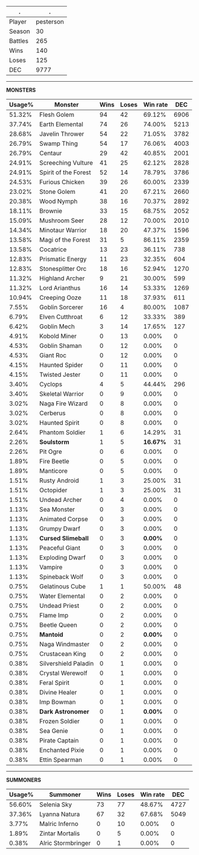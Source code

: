 .|.
|-|-
Player|pesterson
Season|30
Battles|265
Wins|140
Loses|125
DEC|9777

---
**MONSTERS**

Usage%|Monster|Wins|Loses|Win rate|DEC|
-|-|-|-|-|-|
51.32%|Flesh Golem|94|42|69.12%|6906|
37.74%|Earth Elemental|74|26|74.00%|5213|
28.68%|Javelin Thrower|54|22|71.05%|3782|
26.79%|Swamp Thing|54|17|76.06%|4003|
26.79%|Centaur|29|42|40.85%|2001|
24.91%|Screeching Vulture|41|25|62.12%|2828|
24.91%|Spirit of the Forest|52|14|78.79%|3786|
24.53%|Furious Chicken|39|26|60.00%|2339|
23.02%|Stone Golem|41|20|67.21%|2660|
20.38%|Wood Nymph|38|16|70.37%|2892|
18.11%|Brownie|33|15|68.75%|2052|
15.09%|Mushroom Seer|28|12|70.00%|2010|
14.34%|Minotaur Warrior|18|20|47.37%|1596|
13.58%|Magi of the Forest|31|5|86.11%|2359|
13.58%|Cocatrice|13|23|36.11%|738|
12.83%|Prismatic Energy|11|23|32.35%|604|
12.83%|Stonesplitter Orc|18|16|52.94%|1270|
11.32%|Highland Archer|9|21|30.00%|599|
11.32%|Lord Arianthus|16|14|53.33%|1269|
10.94%|Creeping Ooze|11|18|37.93%|611|
7.55%|Goblin Sorcerer|16|4|80.00%|1087|
6.79%|Elven Cutthroat|6|12|33.33%|389|
6.42%|Goblin Mech|3|14|17.65%|127|
4.91%|Kobold Miner|0|13|0.00%|0|
4.53%|Goblin Shaman|0|12|0.00%|0|
4.53%|Giant Roc|0|12|0.00%|0|
4.15%|Haunted Spider|0|11|0.00%|0|
4.15%|Twisted Jester|0|11|0.00%|0|
3.40%|Cyclops|4|5|44.44%|296|
3.40%|Skeletal Warrior|0|9|0.00%|0|
3.02%|Naga Fire Wizard|0|8|0.00%|0|
3.02%|Cerberus|0|8|0.00%|0|
3.02%|Haunted Spirit|0|8|0.00%|0|
2.64%|Phantom Soldier|1|6|14.29%|31|
2.26%|**Soulstorm**|1|5|**16.67%**|31|
2.26%|Pit Ogre|0|6|0.00%|0|
1.89%|Fire Beetle|0|5|0.00%|0|
1.89%|Manticore|0|5|0.00%|0|
1.51%|Rusty Android|1|3|25.00%|31|
1.51%|Octopider|1|3|25.00%|31|
1.51%|Undead Archer|0|4|0.00%|0|
1.13%|Sea Monster|0|3|0.00%|0|
1.13%|Animated Corpse|0|3|0.00%|0|
1.13%|Grumpy Dwarf|0|3|0.00%|0|
1.13%|**Cursed Slimeball**|0|3|**0.00%**|0|
1.13%|Peaceful Giant|0|3|0.00%|0|
1.13%|Exploding Dwarf|0|3|0.00%|0|
1.13%|Vampire|0|3|0.00%|0|
1.13%|Spineback Wolf|0|3|0.00%|0|
0.75%|Gelatinous Cube|1|1|50.00%|48|
0.75%|Water Elemental|0|2|0.00%|0|
0.75%|Undead Priest|0|2|0.00%|0|
0.75%|Flame Imp|0|2|0.00%|0|
0.75%|Beetle Queen|0|2|0.00%|0|
0.75%|**Mantoid**|0|2|**0.00%**|0|
0.75%|Naga Windmaster|0|2|0.00%|0|
0.75%|Crustacean King|0|2|0.00%|0|
0.38%|Silvershield Paladin|0|1|0.00%|0|
0.38%|Crystal Werewolf|0|1|0.00%|0|
0.38%|Feral Spirit|0|1|0.00%|0|
0.38%|Divine Healer|0|1|0.00%|0|
0.38%|Imp Bowman|0|1|0.00%|0|
0.38%|**Dark Astronomer**|0|1|**0.00%**|0|
0.38%|Frozen Soldier|0|1|0.00%|0|
0.38%|Sea Genie|0|1|0.00%|0|
0.38%|Pirate Captain|0|1|0.00%|0|
0.38%|Enchanted Pixie|0|1|0.00%|0|
0.38%|Ettin Spearman|0|1|0.00%|0|

---
**SUMMONERS**

Usage%|Summoner|Wins|Loses|Win rate|DEC|
-|-|-|-|-|-|
56.60%|Selenia Sky|73|77|48.67%|4727|
37.36%|Lyanna Natura|67|32|67.68%|5049|
3.77%|Malric Inferno|0|10|0.00%|0|
1.89%|Zintar Mortalis|0|5|0.00%|0|
0.38%|Alric Stormbringer|0|1|0.00%|0|
